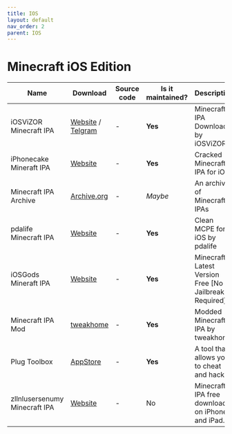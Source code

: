 ```yaml
---
title: IOS
layout: default
nav_order: 2
parent: IOS
---
```


# Minecraft iOS Edition

Name | Download | Source code | Is it maintained? | Description
------ | ------ | ------ | ------| ------
iOSViZOR Minecraft IPA | [Website](https://iosvizor.com/games/arcade/minecraft-pe-ipa-download-free/) / [Telgram](https://iosvizor.com/games/arcade/minecraft-pe-ipa-download-free/) | - | **Yes** | Minecraft IPA Download by  iOSViZOR
iPhonecake Mineraft IPA | [Website](https://www.iphonecake.com/app_479516143_.html&sa=U&ved=0CDMQFjAFahUKEwjw-r67vtjHAhUDcY4KHc0IDIM&usg=AFQjCNG97K8WpfFRJQtug0wu5xPTe_2aZw) | - | **Yes** | Cracked Minecraft IPA for iOS
Minecraft IPA Archive | [Archive.org](https://archive.org/details/minecraft-pocket-edition-versions-ipa) | - | *Maybe* | An archive of Minecraft IPAs
pdalife Minecraft IPA | [Website](https://pdalife.com/minecraft-pocket-edition1-ios-a8721.html) | - | **Yes** | Clean MCPE for iOS by pdalife
iOSGods Mineraft IPA  | [Website](https://iosgods.com/topic/62469-minecraft-latest-version-free-no-jailbreak-required/) | - | **Yes** | Minecraft Latest Version Free [No Jailbreak Required]
Minecraft IPA Mod | [tweakhome](https://tweakhome.app/minecraft-ipa/) | - | **Yes** | Modded Minecraft IPA by tweakhome
Plug Toolbox | [AppStore](https://apps.apple.com/us/app/plug-toolbox-for-minecraft/id1354063228) | - | **Yes** | A tool that allows you to cheat and hack.
zllnlusersenumy Minecraft IPA | [Website](https://senumy.com/ipa-library/hacked-games/minecraft/) | - | No | Minecraft IPA free download on iPhone and iPad.
